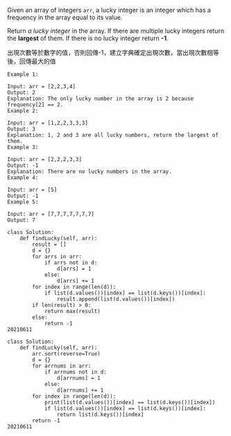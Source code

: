 Given an array of integers `arr`, a lucky integer is an integer which has a frequency in the array equal to its value.

Return *a lucky integer* in the array. If there are multiple lucky integers return the **largest** of them. If there is no lucky integer return **-1**.

出現次數等於數字的值，否則回傳-1，建立字典確定出現次數，當出現次數相等後，回傳最大的值

```
Example 1:

Input: arr = [2,2,3,4]
Output: 2
Explanation: The only lucky number in the array is 2 because frequency[2] == 2.
Example 2:

Input: arr = [1,2,2,3,3,3]
Output: 3
Explanation: 1, 2 and 3 are all lucky numbers, return the largest of them.
Example 3:

Input: arr = [2,2,2,3,3]
Output: -1
Explanation: There are no lucky numbers in the array.
Example 4:

Input: arr = [5]
Output: -1
Example 5:

Input: arr = [7,7,7,7,7,7,7]
Output: 7
```

```
class Solution:
	def findLucky(self, arr):
		result = []
		d = {}
		for arrs in arr:
			if arrs not in d:
				d[arrs] = 1
			else:
				d[arrs] += 1
		for index in range(len(d)):
			if list(d.values())[index] == list(d.keys())[index]:
				result.append(list(d.values())[index])
		if len(result) > 0:
			return max(result)
		else:
			return -1
20210611
```

```
class Solution:
	def findLucky(self, arr):
        arr.sort(reverse=True)
        d = {}
        for arrnums in arr:
            if arrnums not in d:
                d[arrnums] = 1
            else:
                d[arrnums] += 1
        for index in range(len(d)):
            print(list(d.values())[index] == list(d.keys())[index])
            if list(d.values())[index] == list(d.keys())[index]:
                return list(d.keys())[index]
        return -1
20210611
```


